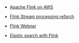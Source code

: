 * [Apache Flink on AWS](https://aws.amazon.com/blogs/big-data/build-a-real-time-stream-processing-pipeline-with-apache-flink-on-aws/)

* [Flink Stream processing refarch](https://github.com/awslabs/flink-stream-processing-refarch)

* [Flink Webnar](https://www.youtube.com/watch?v=MzTZp47Jy7E)

* [Elastic search with Flink](https://www.elastic.co/blog/building-real-time-dashboard-applications-with-apache-flink-elasticsearch-and-kibana)
